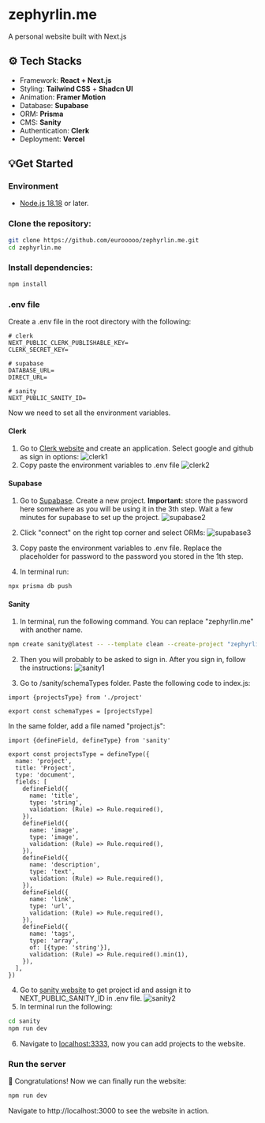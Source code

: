 # zephyrlin.me

A personal website built with Next.js

<!-- ![home page picture](./public/images/home.png) -->

## ⚙️ Tech Stacks

- Framework: **React + Next.js**
- Styling: **Tailwind CSS** + **Shadcn UI**
- Animation: **Framer Motion**
- Database: **Supabase**
- ORM: **Prisma**
- CMS: **Sanity**
- Authentication: **Clerk**
- Deployment: **Vercel**

## 💡Get Started

### Environment

- [Node.js 18.18]("https://nodejs.org/") or later.

### Clone the repository:

```bash
git clone https://github.com/eurooooo/zephyrlin.me.git
cd zephyrlin.me
```

### Install dependencies:

```bash
npm install
```

### .env file

Create a .env file in the root directory with the following:

```
# clerk
NEXT_PUBLIC_CLERK_PUBLISHABLE_KEY=
CLERK_SECRET_KEY=

# supabase
DATABASE_URL=
DIRECT_URL=

# sanity
NEXT_PUBLIC_SANITY_ID=
```

Now we need to set all the environment variables.

#### Clerk

1. Go to [Clerk website](https://clerk.com/) and create an application. Select google and github as sign in options:
   ![clerk1](./public/images/clerk1.png)
2. Copy paste the environment variables to .env file
   ![clerk2](./public/images/clerk2.png)

#### Supabase

1. Go to [Supabase](https://supabase.com/). Create a new project. **Important:** store the password here somewhere as you will be using it in the 3th step. Wait a few minutes for supabase to set up the project.
   ![supabase2](./public/images/supabase1.png)
2. Click "connect" on the right top corner and select ORMs:
   ![supabase3](./public/images/supabase2.png)
3. Copy paste the environment variables to .env file. Replace the placeholder for password to the password you stored in the 1th step.

4. In terminal run:

```bash
npx prisma db push
```

#### Sanity

1. In terminal, run the following command. You can replace "zephyrlin.me" with another name.

```bash
npm create sanity@latest -- --template clean --create-project "zephyrlin.me" --dataset production  --output-path sanity
```

2. Then you will probably to be asked to sign in. After you sign in, follow the instructions:
   ![sanity1](./public/images/sanity1.png)

3. Go to /sanity/schemaTypes folder. Paste the following code to index.js:

```
import {projectsType} from './project'

export const schemaTypes = [projectsType]
```

In the same folder, add a file named "project.js":

```
import {defineField, defineType} from 'sanity'

export const projectsType = defineType({
  name: 'project',
  title: 'Project',
  type: 'document',
  fields: [
    defineField({
      name: 'title',
      type: 'string',
      validation: (Rule) => Rule.required(),
    }),
    defineField({
      name: 'image',
      type: 'image',
      validation: (Rule) => Rule.required(),
    }),
    defineField({
      name: 'description',
      type: 'text',
      validation: (Rule) => Rule.required(),
    }),
    defineField({
      name: 'link',
      type: 'url',
      validation: (Rule) => Rule.required(),
    }),
    defineField({
      name: 'tags',
      type: 'array',
      of: [{type: 'string'}],
      validation: (Rule) => Rule.required().min(1),
    }),
  ],
})
```

4. Go to [sanity website](https://www.sanity.io/manage) to get project id and assign it to NEXT_PUBLIC_SANITY_ID in .env file.
   ![sanity2](./public/images/sanity2.png)
5. In terminal run the following:

```bash
cd sanity
npm run dev
```

6. Navigate to [localhost:3333](http://localhost:3000), now you can add projects to the website.

### Run the server

🎉 Congratulations! Now we can finally run the website:

```bash
npm run dev
```

Navigate to http://localhost:3000 to see the website in action.
